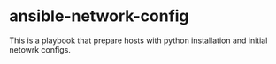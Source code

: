 # ansible-network-config
This is a playbook that prepare hosts with python installation and initial netowrk configs.
